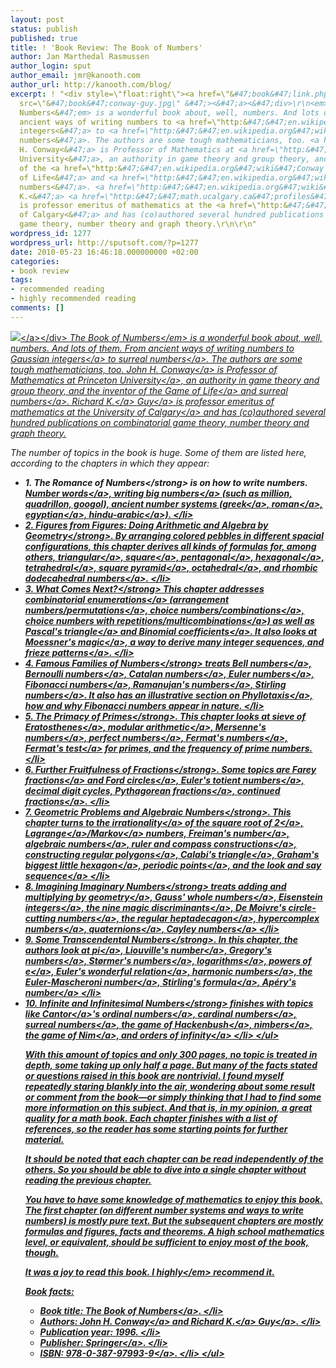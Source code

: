 ```yaml
---
layout: post
status: publish
published: true
title: ! 'Book Review: The Book of Numbers'
author: Jan Marthedal Rasmussen
author_login: sput
author_email: jmr@kanooth.com
author_url: http://kanooth.com/blog/
excerpt: ! "<div style=\"float:right\"><a href=\"&#47;book&#47;link.php?id=conway-guy\"><img
  src=\"&#47;book&#47;conway-guy.jpg\" &#47;><&#47;a><&#47;div>\r\n<em>The Book of
  Numbers<&#47;em> is a wonderful book about, well, numbers. And lots of them. From
  ancient ways of writing numbers to <a href=\"http:&#47;&#47;en.wikipedia.org&#47;wiki&#47;Gaussian_integer\">Gaussian
  integers<&#47;a> to <a href=\"http:&#47;&#47;en.wikipedia.org&#47;wiki&#47;Surreal_number\">surreal
  numbers<&#47;a>. The authors are some tough mathematicians, too. <a href=\"http:&#47;&#47;en.wikipedia.org&#47;wiki&#47;John_Horton_Conway\">John
  H. Conway<&#47;a> is Professor of Mathematics at <a href=\"http:&#47;&#47;www.princeton.edu\">Princeton
  University<&#47;a>, an authority in game theory and group theory, and the inventor
  of the <a href=\"http:&#47;&#47;en.wikipedia.org&#47;wiki&#47;Conway's_Game_of_Life\">Game
  of Life<&#47;a> and <a href=\"http:&#47;&#47;en.wikipedia.org&#47;wiki&#47;Surreal_numbers\">surreal
  numbers<&#47;a>. <a href=\"http:&#47;&#47;en.wikipedia.org&#47;wiki&#47;Richard_Guy\">Richard
  K.<&#47;a> <a href=\"http:&#47;&#47;math.ucalgary.ca&#47;profiles&#47;richard-guy\">Guy<&#47;a>
  is professor emeritus of mathematics at the <a href=\"http:&#47;&#47;www.ucalgary.ca&#47;\">University
  of Calgary<&#47;a> and has (co)authored several hundred publications on combinatorial
  game theory, number theory and graph theory.\r\n\r\n"
wordpress_id: 1277
wordpress_url: http://sputsoft.com/?p=1277
date: 2010-05-23 16:46:18.000000000 +02:00
categories:
- book review
tags:
- recommended reading
- highly recommended reading
comments: []
---
```

<div style="float:right"><a href="&#47;book&#47;link.php?id=conway-guy"><img src="&#47;book&#47;conway-guy.jpg" &#47;><&#47;a><&#47;div>
<em>The Book of Numbers<&#47;em> is a wonderful book about, well, numbers. And lots of them. From ancient ways of writing numbers to <a href="http:&#47;&#47;en.wikipedia.org&#47;wiki&#47;Gaussian_integer">Gaussian integers<&#47;a> to <a href="http:&#47;&#47;en.wikipedia.org&#47;wiki&#47;Surreal_number">surreal numbers<&#47;a>. The authors are some tough mathematicians, too. <a href="http:&#47;&#47;en.wikipedia.org&#47;wiki&#47;John_Horton_Conway">John H. Conway<&#47;a> is Professor of Mathematics at <a href="http:&#47;&#47;www.princeton.edu">Princeton University<&#47;a>, an authority in game theory and group theory, and the inventor of the <a href="http:&#47;&#47;en.wikipedia.org&#47;wiki&#47;Conway's_Game_of_Life">Game of Life<&#47;a> and <a href="http:&#47;&#47;en.wikipedia.org&#47;wiki&#47;Surreal_numbers">surreal numbers<&#47;a>. <a href="http:&#47;&#47;en.wikipedia.org&#47;wiki&#47;Richard_Guy">Richard K.<&#47;a> <a href="http:&#47;&#47;math.ucalgary.ca&#47;profiles&#47;richard-guy">Guy<&#47;a> is professor emeritus of mathematics at the <a href="http:&#47;&#47;www.ucalgary.ca&#47;">University of Calgary<&#47;a> and has (co)authored several hundred publications on combinatorial game theory, number theory and graph theory.

<a id="more"></a><a id="more-1277"></a>

The number of topics in the book is huge. Some of them are listed here, according to the chapters in which they appear:

<ul>
<li><strong>1. The Romance of Numbers<&#47;strong> is on how to write numbers. <a href="http:&#47;&#47;home.comcast.net&#47;~igpl&#47;Number_Words.html">Number words<&#47;a>, writing <a href="http:&#47;&#47;en.wikipedia.org&#47;wiki&#47;Names_of_large_numbers">big numbers<&#47;a> (such as million, quadrillon, googol), ancient number systems (<a href="http:&#47;&#47;en.wikipedia.org&#47;wiki&#47;Greek_numerals">greek<&#47;a>, <a href="http:&#47;&#47;en.wikipedia.org&#47;wiki&#47;Roman_number_system">roman<&#47;a>, <a href="http:&#47;&#47;en.wikipedia.org&#47;wiki&#47;Egyptian_numerals">egyptian<&#47;a>, <a href="http:&#47;&#47;en.wikipedia.org&#47;wiki&#47;Hindu-Arabic_numeral_system">hindu-arabic<&#47;a>).
<&#47;li>
<li><strong>2. Figures from Figures: Doing Arithmetic and Algebra by Geometry<&#47;strong>. By arranging colored pebbles in different spacial configurations, this chapter derives all kinds of formulas for, among others, <a href="http:&#47;&#47;en.wikipedia.org&#47;wiki&#47;Triangular_number">triangular<&#47;a>, <a href="http:&#47;&#47;en.wikipedia.org&#47;wiki&#47;Square_number">square<&#47;a>, <a href="http:&#47;&#47;en.wikipedia.org&#47;wiki&#47;Pentagonal_number">pentagonal<&#47;a>, <a href="http:&#47;&#47;en.wikipedia.org&#47;wiki&#47;Hexagonal_number">hexagonal<&#47;a>, <a href="http:&#47;&#47;en.wikipedia.org&#47;wiki&#47;Tetrahedral_number">tetrahedral<&#47;a>, <a href="http:&#47;&#47;en.wikipedia.org&#47;wiki&#47;Square_pyramidal_number">square pyramid<&#47;a>, <a href="http:&#47;&#47;en.wikipedia.org&#47;wiki&#47;Octahedral_number">octahedral<&#47;a>, and <a href="http:&#47;&#47;mathworld.wolfram.com&#47;RhombicDodecahedralNumber.html">rhombic dodecahedral numbers<&#47;a>.
<&#47;li>
<li><strong>3. What Comes Next?<&#47;strong> This chapter addresses <a href="&#47;blog&#47;2008&#47;12&#47;twelve-ways-of-counting.html">combinatorial enumerations<&#47;a> (arrangement numbers&#47;<a href="http:&#47;&#47;en.wikipedia.org&#47;wiki&#47;Permutations">permutations<&#47;a>, choice numbers&#47;<a href="http:&#47;&#47;en.wikipedia.org&#47;wiki&#47;Combination">combinations<&#47;a>, choice numbers with repetitions&#47;<a href="http:&#47;&#47;en.wikipedia.org&#47;wiki&#47;Multicombination#Number_of_combinations_with_repetition">multicombinations<&#47;a>) as well as <a href="http:&#47;&#47;en.wikipedia.org&#47;wiki&#47;Pascal's_triangle">Pascal's triangle<&#47;a> and <a href="http:&#47;&#47;en.wikipedia.org&#47;wiki&#47;Binomial_coefficient">Binomial coefficients<&#47;a>. It also looks at <a href="http:&#47;&#47;mathworld.wolfram.com&#47;MoessnersTheorem.html">Moessner's magic<&#47;a>, a way to derive many integer sequences, and <a href="http:&#47;&#47;en.wikipedia.org&#47;wiki&#47;Frieze_pattern">frieze patterns<&#47;a>.
<&#47;li>
<li><strong>4. Famous Families of Numbers<&#47;strong> treats <a href="http:&#47;&#47;en.wikipedia.org&#47;wiki&#47;Bell_number">Bell numbers<&#47;a>, <a href="http:&#47;&#47;en.wikipedia.org&#47;wiki&#47;Bernoulli_number">Bernoulli numbers<&#47;a>, <a href="http:&#47;&#47;en.wikipedia.org&#47;wiki&#47;Catalan_number">Catalan numbers<&#47;a>, <a href="http:&#47;&#47;en.wikipedia.org&#47;wiki&#47;Euler_number">Euler numbers<&#47;a>, <a href="http:&#47;&#47;en.wikipedia.org&#47;wiki&#47;Fibonacci_number">Fibonacci numbers<&#47;a>, <a href="http:&#47;&#47;en.wikipedia.org&#47;wiki&#47;Ramanujan's_tau_function">Ramanujan's numbers<&#47;a>, <a href="http:&#47;&#47;en.wikipedia.org&#47;wiki&#47;Stirling_number">Stirling numbers<&#47;a>. It also has an illustrative section on <a href="http:&#47;&#47;en.wikipedia.org&#47;wiki&#47;Phyllotaxis">Phyllotaxis<&#47;a>, how and why Fibonacci numbers appear in nature.
<&#47;li>
<li><strong>5. The Primacy of Primes<&#47;strong>. This chapter looks at <a href="http:&#47;&#47;en.wikipedia.org&#47;wiki&#47;Sieve_of_Eratosthenes">sieve of Eratosthenes<&#47;a>, <a href="http:&#47;&#47;en.wikipedia.org&#47;wiki&#47;Modular_arithmetic">modular arithmetic<&#47;a>, <a href="http:&#47;&#47;en.wikipedia.org&#47;wiki&#47;Mersenne_prime">Mersenne's numbers<&#47;a>, <a href="http:&#47;&#47;en.wikipedia.org&#47;wiki&#47;Perfect_number">perfect numbers<&#47;a>, <a href="http:&#47;&#47;en.wikipedia.org&#47;wiki&#47;Fermat_number">Fermat's numbers<&#47;a>, <a href="http:&#47;&#47;en.wikipedia.org&#47;wiki&#47;Fermat_primality_test">Fermat's test<&#47;a> for primes, and the frequency of prime numbers.
<&#47;li>
<li><strong>6. Further Fruitfulness of Fractions<&#47;strong>. Some topics are <a href="http:&#47;&#47;en.wikipedia.org&#47;wiki&#47;Farey_sequence">Farey fractions<&#47;a> and <a href="&#47;blog&#47;2010&#47;02&#47;fractions-and-circles.html">Ford circles<&#47;a>, <a href="http:&#47;&#47;en.wikipedia.org&#47;wiki&#47;Totient">Euler's totient numbers<&#47;a>, decimal digit cycles, <a href="http:&#47;&#47;mathworld.wolfram.com&#47;PythagoreanFraction.html">Pythagorean fractions<&#47;a>, <a href="&#47;blog&#47;2009&#47;11&#47;continued-fractions-and-continuants.html">continued fractions<&#47;a>.
<&#47;li>
<li><strong>7. Geometric Problems and Algebraic Numbers<&#47;strong>. This chapter turns to the <a href="http:&#47;&#47;en.wikipedia.org&#47;wiki&#47;Irrational_number">irrationality<&#47;a> of the <a href="http:&#47;&#47;en.wikipedia.org&#47;wiki&#47;Square_root_of_2">square root of 2<&#47;a>, <a href="http:&#47;&#47;en.wikipedia.org&#47;wiki&#47;Lagrange_number">Lagrange<&#47;a>&#47;<a href="http:&#47;&#47;en.wikipedia.org&#47;wiki&#47;Markov_number">Markov<&#47;a> numbers, <a href="http:&#47;&#47;mathworld.wolfram.com&#47;FreimansConstant.html">Freiman's number<&#47;a>, <a href="http:&#47;&#47;en.wikipedia.org&#47;wiki&#47;Algebraic_number">algebraic numbers<&#47;a>, <a href="http:&#47;&#47;en.wikipedia.org&#47;wiki&#47;Compass_and_straightedge_constructions">ruler and compass constructions<&#47;a>, constructing <a href="http:&#47;&#47;en.wikipedia.org&#47;wiki&#47;Regular_polygon">regular polygons<&#47;a>, <a href="http:&#47;&#47;mathworld.wolfram.com&#47;CalabisTriangle.html">Calabi's triangle<&#47;a>, <a href="http:&#47;&#47;mathworld.wolfram.com&#47;GrahamsBiggestLittleHexagon.html">Graham's biggest little hexagon<&#47;a>, <a href="http:&#47;&#47;en.wikipedia.org&#47;wiki&#47;Periodic_point">periodic points<&#47;a>, and the <a href="http:&#47;&#47;en.wikipedia.org&#47;wiki&#47;Look-and-say_sequence">look and say sequence<&#47;a>
<&#47;li>
<li><strong>8. Imagining Imaginary Numbers<&#47;strong> treats <a href="http:&#47;&#47;en.wikipedia.org&#47;wiki&#47;Complex_number#Geometric_interpretation_of_the_operations">adding and multiplying by geometry<&#47;a>, <a href="http:&#47;&#47;en.wikipedia.org&#47;wiki&#47;Gaussian_integer">Gauss' whole numbers<&#47;a>, <a href="http:&#47;&#47;en.wikipedia.org&#47;wiki&#47;Eisenstein_integer">Eisenstein integers<&#47;a>, <a href="http:&#47;&#47;mathworld.wolfram.com&#47;HeegnerNumber.html">the nine magic discriminants<&#47;a>, <a href="http:&#47;&#47;en.wikipedia.org&#47;wiki&#47;De_Moivre_Number">De Moivre's circle-cutting numbers<&#47;a>, the regular <a href="http:&#47;&#47;en.wikipedia.org&#47;wiki&#47;Heptadecagon">heptadecagon<&#47;a>, <a href="http:&#47;&#47;en.wikipedia.org&#47;wiki&#47;Hypercomplex_number">hypercomplex numbers<&#47;a>, <a href="http:&#47;&#47;en.wikipedia.org&#47;wiki&#47;Quaternion">quaternions<&#47;a>, <a href="http:&#47;&#47;en.wikipedia.org&#47;wiki&#47;Octonion">Cayley numbers<&#47;a>
<&#47;li>
<li><strong>9. Some Transcendental Numbers<&#47;strong>. In this chapter, the authors look at <a href="http:&#47;&#47;en.wikipedia.org&#47;wiki&#47;Pi">pi<&#47;a>, <a href="http:&#47;&#47;en.wikipedia.org&#47;wiki&#47;Liouville_number">Liouville's number<&#47;a>, <a href="http:&#47;&#47;en.wikipedia.org&#47;wiki&#47;Gregory_number">Gregory's numbers<&#47;a>, <a href="http:&#47;&#47;en.wikipedia.org&#47;wiki&#47;Stormer_number">St&oslash;rmer's numbers<&#47;a>, <a href="http:&#47;&#47;en.wikipedia.org&#47;wiki&#47;Logarithm">logarithms<&#47;a>, powers of <a href="http:&#47;&#47;en.wikipedia.org&#47;wiki&#47;E_(mathematical_constant)">e<&#47;a>, <a href="http:&#47;&#47;en.wikipedia.org&#47;wiki&#47;Euler's_identity">Euler's wonderful relation<&#47;a>, <a href="http:&#47;&#47;en.wikipedia.org&#47;wiki&#47;Harmonic_number">harmonic numbers<&#47;a>, the <a href="http:&#47;&#47;en.wikipedia.org&#47;wiki&#47;Euler-Mascheroni_constant">Euler-Mascheroni number<&#47;a>, <a href="http:&#47;&#47;en.wikipedia.org&#47;wiki&#47;Stirling's_approximation">Stirling's formula<&#47;a>, <a href="http:&#47;&#47;en.wikipedia.org&#47;wiki&#47;Apery's_constant">Ap&eacute;ry's number<&#47;a>
<&#47;li>
<li><strong>10. Infinite and Infinitesimal Numbers<&#47;strong> finishes with topics like <a href="http:&#47;&#47;en.wikipedia.org&#47;wiki&#47;Georg_Cantor">Cantor<&#47;a>'s <a href="http:&#47;&#47;en.wikipedia.org&#47;wiki&#47;Ordinal_number">ordinal numbers<&#47;a>, <a href="http:&#47;&#47;en.wikipedia.org&#47;wiki&#47;Cardinal_number">cardinal numbers<&#47;a>, <a href="http:&#47;&#47;en.wikipedia.org&#47;wiki&#47;Surreal_number">surreal numbers<&#47;a>, the <a href="http:&#47;&#47;en.wikipedia.org&#47;wiki&#47;Hackenbush">game of Hackenbush<&#47;a>, <a href="http:&#47;&#47;en.wikipedia.org&#47;wiki&#47;Nimber">nimbers<&#47;a>, the <a href="&#47;blog&#47;2009&#47;04&#47;the-game-of-nim.html">game of Nim<&#47;a>, and orders of <a href="http:&#47;&#47;en.wikipedia.org&#47;wiki&#47;Infinity">infinity<&#47;a>
<&#47;li>
<&#47;ul>

With this amount of topics and only 300 pages, no topic is treated in depth, some taking up only half a page. But many of the facts stated or questions raised in this book are nontrivial. I found myself repeatedly staring blankly into the air, wondering about some result or comment from the book&#8212;or simply thinking that I had to find some more information on this subject. And that is, in my opinion, a great quality for a math book. Each chapter finishes with a list of references, so the reader has some starting points for further material.

It should be noted that each chapter can be read independently of the others. So you should be able to dive into a single chapter without reading the previous chapter.

You have to have some knowledge of mathematics to enjoy this book. The first chapter (on different number systems and ways to write numbers) is mostly pure text. But the subsequent chapters are mostly formulas and figures, facts and theorems. A high school mathematics level, or equivalent, should be sufficient to enjoy most of the book, though.

It was a joy to read this book. I <em>highly<&#47;em> recommend it.

Book facts:

<ul>
<li>Book title: <a href="http:&#47;&#47;books.google.com&#47;books?id=0--3rcO7dMYC&amp;printsec=frontcover&amp;source=gbs_ge_summary_r&amp;cad=0#v=onepage&amp;q&amp;f=false">The Book of Numbers<&#47;a>.
<&#47;li>
<li>Authors: <a href="http:&#47;&#47;en.wikipedia.org&#47;wiki&#47;John_Horton_Conway">John H. Conway<&#47;a> and <a href="http:&#47;&#47;en.wikipedia.org&#47;wiki&#47;Richard_Guy">Richard K.<&#47;a> <a href="http:&#47;&#47;math.ucalgary.ca&#47;profiles&#47;richard-guy">Guy<&#47;a>.
<&#47;li>
<li>Publication year: 1996.
<&#47;li>
<li>Publisher: <a href="http:&#47;&#47;www.springer.com&#47;">Springer<&#47;a>.
<&#47;li>
<li>ISBN: <a href="http:&#47;&#47;en.wikipedia.org&#47;w&#47;index.php?title=Special:BookSources&isbn=978-0-387-97993-9">978-0-387-97993-9<&#47;a>.
<&#47;li>
<&#47;ul>
